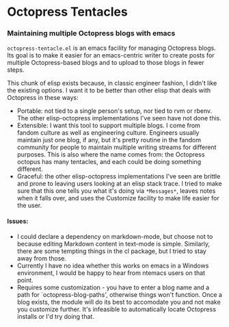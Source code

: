 # Octopress Tentacles #

### Maintaining multiple Octopress blogs with emacs ###

`octopress-tentacle.el` is an emacs facility for managing Octopress blogs. Its
goal is to make it easier for an emacs-centric writer to create posts for
multiple Octopress-based blogs and to upload to those blogs in fewer steps.

This chunk of elisp exists because, in classic engineer fashion, I didn't
like the existing options. I want it to be better than other elisp that
deals with Octopress in these ways:
* Portable: not tied to a single person's setup, nor tied to rvm or rbenv.
  The other elisp-octopress implementations I've seen have not done this.
* Extensible: I want this tool to support multiple blogs. I come from fandom
  culture as well as engineering culture. Engineers usually maintain just
  one blog, if any, but it's pretty routine in the fandom community for
  people to maintain multiple writing streams for different purposes. This
  is also where the name comes from: the Octopress octopus has many
  tentacles, and each could be doing something different.
* Graceful: the other elisp-octopress implementations I've seen are brittle
  and prone to leaving users looking at an elisp stack trace. I tried to
  make sure that this one tells you what it's doing via `*Messages*`, leaves
  notes when it falls over, and uses the Customize facility to make life
  easier for the user.

#### Issues: ####
* I could declare a dependency on markdown-mode, but choose not to because
  editing Markdown content in text-mode is simple. Similarly, there are some
  tempting things in the cl package, but I tried to stay away from those.
* Currently I have no idea whether this works on emacs in a Windows
  environment, I would be happy to hear from ntemacs users on that point.
* Requires some customization - you have to enter a blog name and a path for
  `octopress-blog-paths', otherwise things won't function. Once a blog exists,
  the module will do its best to accomodate you and not make you customize
  further. It's infeasible to automatically locate Octopress installs or I'd
  try doing that.
